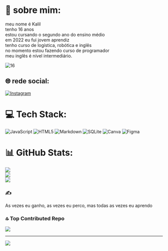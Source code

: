# 💫 sobre mim:
meu nome é Kalil<br>tenho 16 anos<br>estou cursando o segundo ano do ensino médio<br>em 2022 eu fui jovem aprendiz <br>tenho curso de logística, robótica e inglês<br>no momento estou fazendo curso de programador<br>meu inglês é nível intermediário.


![16](https://github.com/kalildp/kalildp/assets/131174925/fcc114cc-72a2-4114-8648-6e198b062b32)



## 🌐 rede social:
[![Instagram](https://img.shields.io/badge/Instagram-%23E4405F.svg?logo=Instagram&logoColor=white)](https://instagram.com/kalildporto) 

# 💻 Tech Stack:
![JavaScript](https://img.shields.io/badge/javascript-%23323330.svg?style=for-the-badge&logo=javascript&logoColor=%23F7DF1E) ![HTML5](https://img.shields.io/badge/html5-%23E34F26.svg?style=for-the-badge&logo=html5&logoColor=white) ![Markdown](https://img.shields.io/badge/markdown-%23000000.svg?style=for-the-badge&logo=markdown&logoColor=white) ![SQLite](https://img.shields.io/badge/sqlite-%2307405e.svg?style=for-the-badge&logo=sqlite&logoColor=white) ![Canva](https://img.shields.io/badge/Canva-%2300C4CC.svg?style=for-the-badge&logo=Canva&logoColor=white) 	![Figma](https://img.shields.io/badge/figma-%23F24E1E.svg?style=for-the-badge&logo=figma&logoColor=white)
# 📊 GitHub Stats:
![](https://github-readme-stats.vercel.app/api?username=kalildp&theme=dark&hide_border=false&include_all_commits=false&count_private=false)<br/>
![](https://github-readme-streak-stats.herokuapp.com/?user=kalildp&theme=dark&hide_border=false)<br/>
![](https://github-readme-stats.vercel.app/api/top-langs/?username=kalildp&theme=dark&hide_border=false&include_all_commits=false&count_private=false&layout=compact)

### ✍️ 
As vezes eu ganho, as vezes eu perco, mas todas as vezes eu aprendo


### 🔝 Top Contributed Repo
![](https://github-contributor-stats.vercel.app/api?username=kalildp&limit=5&theme=dark&combine_all_yearly_contributions=true)

---
[![](https://visitcount.itsvg.in/api?id=kalildp&icon=0&color=0)](https://visitcount.itsvg.in)

<!-- Proudly created with GPRM ( https://gprm.itsvg.in ) -->
